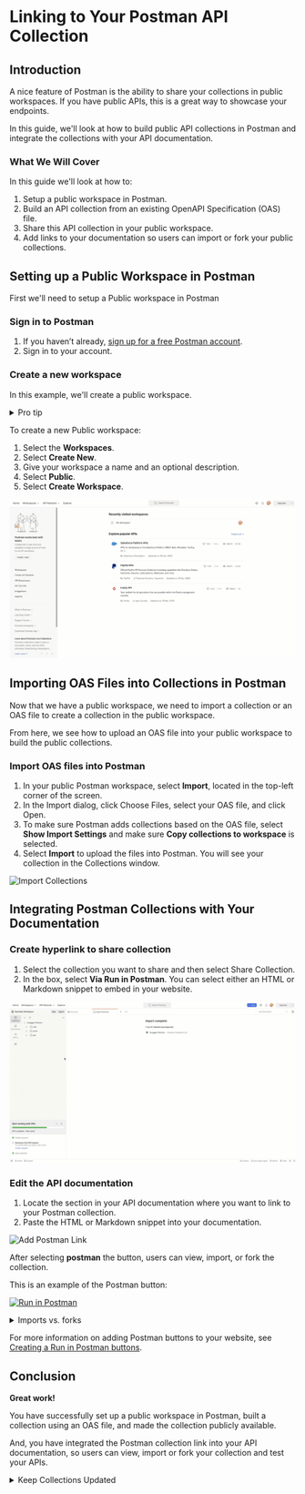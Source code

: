# Linking to Your Postman API Collection

## Introduction

A nice feature of Postman is the ability to share your collections in public workspaces. If you have public APIs, this is a great way to showcase your endpoints.

In this guide, we'll look at how to build public API collections in Postman and integrate the collections with your API documentation.

### What We Will Cover

In this guide we'll look at how to:

1. Setup a public workspace in Postman.
2. Build an API collection from an existing OpenAPI Specification (OAS) file.
3. Share this API collection in your public workspace.
4. Add links to your documentation so users can import or fork your public collections.

## Setting up a Public Workspace in Postman

First we'll need to setup a Public workspace in Postman

### Sign in to Postman

1. If you haven’t already, [sign up for a free Postman account](https://www.postman.com/postman-account/).
2. Sign in to your account.

### Create a new workspace

In this example, we'll create a public workspace.

<details>
<summary>Pro tip</summary>
You can either create a Team workspace and change the visibility to Public, or you may create a Public Workspace, preset to Public visibility.
</details>

To create a new Public workspace:

1. Select the **Workspaces**.
2. Select **Create New**.
3. Give your workspace a name and an optional description.
4. Select **Public**.
5. Select **Create Workspace**.

![Create Public Workspace](https://github.com/jasongannon/work-samples/blob/main/images/create-public-workspace.gif)

## Importing OAS Files into Collections in Postman

Now that we have a public workspace, we need to import a collection or an OAS file to create a collection in the public workspace.

From here, we see how to upload an OAS file into your public workspace to build the public collections.

### Import OAS files into Postman

1. In your public Postman workspace, select **Import**, located in the top-left corner of the screen.
2. In the Import dialog, click Choose Files,  select your OAS file, and click Open.
3. To make sure Postman adds collections based on the OAS file, select **Show Import Settings** and make sure **Copy collections to workspace** is selected.
4. Select **Import** to upload the files into Postman. You will see your collection in the Collections window.

![Import Collections](https://github.com/jasongannon/work-samples/blob/main/images/import-collections.gif)

## Integrating Postman Collections with Your Documentation

### Create hyperlink to share collection

1. Select the collection you want to share and then select Share Collection.
2. In the box, select **Via Run in Postman**. You can select either an HTML or Markdown snippet to embed in your website.

![Create Link](https://github.com/jasongannon/work-samples/blob/main/images/create-link.gif)

### Edit the API documentation

1. Locate the section in your API documentation where you want to link to your Postman collection.
2. Paste the HTML or Markdown snippet into your documentation.

![Add Postman Link](https://github.com/jasongannon/work-samples/blob/main/images/add-postman-link.gif)

After selecting **postman** the button, users can view, import, or fork the collection.

This is an example of the Postman button:

[![Run in Postman](https://run.pstmn.io/button.svg)](https://god.gw.postman.com/run-collection/27195503-915c15ac-955a-4ea5-a906-5763531e0901?action=collection%2Ffork&collection-url=entityId%3D27195503-915c15ac-955a-4ea5-a906-5763531e0901%26entityType%3Dcollection%26workspaceId%3D2ad2a275-88f1-48e0-9000-31f94a6ec50b)


<details>
<summary>Imports vs. forks</summary>
Users can either _import_ or _fork_ public collections into their own workspaces. With either an import or a fork, you are making a copy of a collection and adding it to one of your workspaces.
Regardless of if you import a collection or fork it, there is no way to sync or automate updates between the new copy in your workspace and the original collection. If the original collection is updated, you can only update your collection manually with another import or fork.
</details>


For more information on adding Postman buttons to your website, see [Creating a Run in Postman buttons](https://learning.postman.com/docs/publishing-your-api/run-in-postman/creating-run-button/#creating-a-run-in-postman-button).

## Conclusion

**Great work!**

You have successfully set up a public workspace in Postman, built a collection using an OAS file, and made the collection publicly available.

And, you have integrated the Postman collection link into your API documentation, so users can view, import or fork your collection and test your APIs.

<details>
<summary>Keep Collections Updated</summary>
Remember to update the Postman collections whenever there are changes in your APIs and to keep your API documentation. This will ensure that your users always have access to the most current version of your API.
</details>
